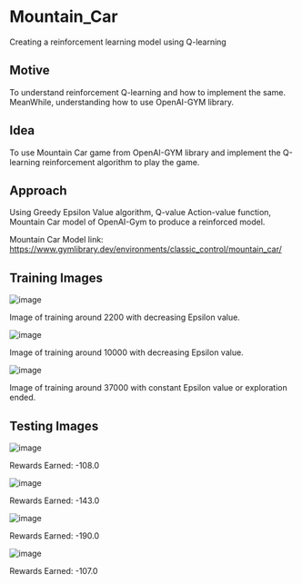# Mountain_Car
Creating a reinforcement learning model using Q-learning 

## Motive
To understand reinforcement Q-learning and how to implement the same. MeanWhile, understanding how to use OpenAI-GYM library.

## Idea
To use Mountain Car game from OpenAI-GYM library and implement the Q-learning reinforcement algorithm to play the game. 

## Approach
Using Greedy Epsilon Value algorithm, Q-value Action-value function, Mountain Car model of OpenAI-Gym to produce a reinforced model.

Mountain Car Model link: https://www.gymlibrary.dev/environments/classic_control/mountain_car/

## Training Images 

![image](https://user-images.githubusercontent.com/92180055/218163483-ccf16831-4f07-4052-9e40-ad8e5fa0c476.png)

Image of training around 2200 with decreasing Epsilon value.

![image](https://user-images.githubusercontent.com/92180055/218163923-120f6651-b43c-400c-89a0-7d9f8ad0b447.png)

Image of training around 10000 with decreasing Epsilon value.

![image](https://user-images.githubusercontent.com/92180055/218164745-d8a5c066-d5eb-4077-96ec-2f71ddbb3967.png)

Image of training around 37000 with constant Epsilon value or exploration ended.

## Testing Images

![image](https://user-images.githubusercontent.com/92180055/218165847-81282e0b-eb52-4f61-a1b3-7000206ba7a6.png)

Rewards Earned: -108.0 

![image](https://user-images.githubusercontent.com/92180055/218165866-41b48e56-705b-4e7b-aa9e-3f88b0697317.png)

Rewards Earned: -143.0

![image](https://user-images.githubusercontent.com/92180055/218165875-cb188bf1-1d0b-468a-9c5d-0c192a7f8784.png)

Rewards Earned: -190.0

![image](https://user-images.githubusercontent.com/92180055/218165884-a11d337a-9af5-4901-a565-4af6d96f9efc.png)

Rewards Earned: -107.0


